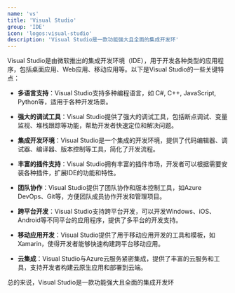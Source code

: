 ```yaml
---
name: 'vs'
title: 'Visual Studio'
group: 'IDE'
icon: 'logos:visual-studio'
description: 'Visual Studio是一款功能强大且全面的集成开发环'
---
```


Visual Studio是由微软推出的集成开发环境（IDE），用于开发各种类型的应用程序，包括桌面应用、Web应用、移动应用等。以下是Visual Studio的一些关键特点：

- **多语言支持**：Visual Studio支持多种编程语言，如 C#, C++, JavaScript, Python等，适用于各种开发场景。

- **强大的调试工具**：Visual Studio提供了强大的调试工具，包括断点调试、变量监视、堆栈跟踪等功能，帮助开发者快速定位和解决问题。

- **集成开发环境**：Visual Studio是一个集成的开发环境，提供了代码编辑器、调试器、编译器、版本控制等工具，简化了开发流程。

- **丰富的插件支持**：Visual Studio拥有丰富的插件市场，开发者可以根据需要安装各种插件，扩展IDE的功能和特性。

- **团队协作**：Visual Studio提供了团队协作和版本控制工具，如Azure DevOps、Git等，方便团队成员协作开发和管理项目。

- **跨平台开发**：Visual Studio支持跨平台开发，可以开发Windows、iOS、Android等不同平台的应用程序，提供了多平台的开发支持。

- **移动应用开发**：Visual Studio提供了用于移动应用开发的工具和模板，如Xamarin，使得开发者能够快速构建跨平台移动应用。

- **云集成**：Visual Studio与Azure云服务紧密集成，提供了丰富的云服务和工具，支持开发者构建云原生应用和部署到云端。

总的来说，Visual Studio是一款功能强大且全面的集成开发环